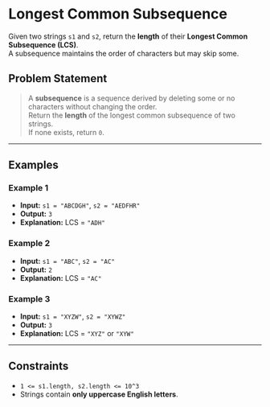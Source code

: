 #  Longest Common Subsequence

Given two strings `s1` and `s2`, return the **length** of their **Longest Common Subsequence (LCS)**.  
A subsequence maintains the order of characters but may skip some.

##  Problem Statement

> A **subsequence** is a sequence derived by deleting some or no characters without changing the order.  
> Return the **length** of the longest common subsequence of two strings.  
> If none exists, return `0`.

---

##  Examples

###  Example 1
- **Input:** `s1 = "ABCDGH"`, `s2 = "AEDFHR"`
- **Output:** `3`
- **Explanation:** LCS = `"ADH"`

###  Example 2
- **Input:** `s1 = "ABC"`, `s2 = "AC"`
- **Output:** `2`
- **Explanation:** LCS = `"AC"`

###  Example 3
- **Input:** `s1 = "XYZW"`, `s2 = "XYWZ"`
- **Output:** `3`
- **Explanation:** LCS = `"XYZ"` or `"XYW"`

---

##  Constraints

- `1 <= s1.length, s2.length <= 10^3`
- Strings contain **only uppercase English letters**.


